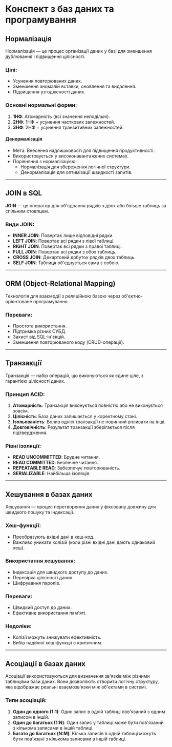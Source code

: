 # Конспект з баз даних та програмування

## Нормалізація

Нормалізація — це процес організації даних у базі для зменшення дублювання і підвищення цілісності.

### Цілі:
- Усунення повторюваних даних.
- Зменшення аномалій вставки, оновлення та видалення.
- Підвищення узгодженості даних.

### Основні нормальні форми:
1. **1НФ**: Атомарність (всі значення неподільні).
2. **2НФ**: 1НФ + усунення часткових залежностей.
3. **3НФ**: 2НФ + усунення транзитивних залежностей.

#### Денормалізація
- Мета: Внесення надлишковості для підвищення продуктивності.
- Використовується у високонавантажених системах.
- Порівняння з нормалізацією:
  - Нормалізація для збереження логічної структури.
  - Денормалізація для оптимізації швидкості запитів.

---

## JOIN в SQL

**JOIN** — це оператор для об'єднання рядків з двох або більше таблиць за спільним стовпцем.

### Види JOIN:
- **INNER JOIN**: Повертає лише відповідні рядки.
- **LEFT JOIN**: Повертає всі рядки з лівої таблиці.
- **RIGHT JOIN**: Повертає всі рядки з правої таблиці.
- **FULL JOIN**: Повертає всі рядки з обох таблиць.
- **CROSS JOIN**: Декартовий добуток рядків двох таблиць.
- **SELF JOIN**: Таблиця об'єднується сама з собою.

---

## ORM (Object-Relational Mapping)

Технологія для взаємодії з реляційною базою через об'єктно-орієнтоване програмування.

### Переваги:
- Простота використання.
- Підтримка різних СУБД.
- Захист від SQL-ін'єкцій.
- Зменшення повторюваного коду (CRUD-операції).

---

## Транзакції

Транзакція — набір операцій, що виконуються як єдине ціле, з гарантією цілісності даних.

### Принцип ACID:
1. **Атомарність**: Транзакція виконується повністю або не виконується зовсім.
2. **Цілісність**: База даних залишається у коректному стані.
3. **Ізольованість**: Вплив однієї транзакції не повинний впливати на інші.
4. **Довговічність**: Результат транзакції зберігається після підтвердження.

### Рівні ізоляції:
- **READ UNCOMMITTED**: Брудне читання.
- **READ COMMITTED**: Безпечне читання.
- **REPEATABLE READ**: Забезпечує повторюваність.
- **SERIALIZABLE**: Найбільша ізоляція.

---

## Хешування в базах даних

Хешування — процес перетворення даних у фіксовану довжину для швидкого пошуку та індексації.

### Хеш-функції:
- Преобразують вхідні дані в хеш-код.
- Важливо уникати колізій (коли різні вхідні дані дають однаковий хеш).

### Використання хешування:
- Індексація для швидкого доступу до даних.
- Перевірка цілісності даних.
- Шифрування паролів.

### Переваги:
- Швидкий доступ до даних.
- Ефективне використання пам'яті.

### Недоліки:
- Колізії можуть знижувати ефективність.
- Вибір надійної хеш-функції є критичним.

---

## Асоціації в базах даних

Асоціації використовуються для визначення зв'язків між різними таблицями бази даних. Вони дозволяють створити логічну структуру, яка відображає реальні взаємозв'язки між об'єктами в системі.

### Типи асоціацій:
1. **Один до одного (1:1)**: Один запис в одній таблиці пов'язаний з одним записом в іншій.
2. **Один до багатьох (1:N)**: Один запис у таблиці може бути пов'язаний з кількома записами в іншій таблиці.
3. **Багато до багатьох (N:M)**: Кілька записів в одній таблиці можуть бути пов'язані з кількома записами в іншій таблиці.
